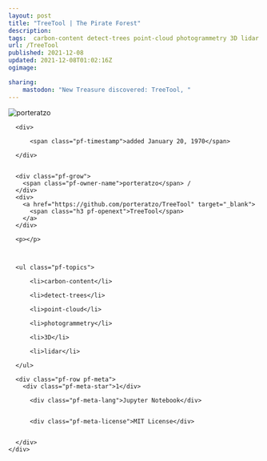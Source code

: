 ```yaml
---
layout: post
title: "TreeTool | The Pirate Forest"
description: 
tags:  carbon-content detect-trees point-cloud photogrammetry 3D lidar
url: /TreeTool
published: 2021-12-08
updated: 2021-12-08T01:02:16Z
ogimage: 

sharing:
    mastodon: "New Treasure discovered: TreeTool, "
---
```


<div class="pf-night-sky-spacer">
    <div id="pf-night-sky" data-stars="1" data-owner="porteratzo" data-repo="TreeTool">
        <div id="pf-open-dialog" class="pf-meta-star pf-star-todo"></div>
        <dialog id="pf-star-dialog">
            Star this Repository to putt a smile on the Developers face.
            <div class="pf-row">
                <div class="pf-grow"></div>
                <div><a class="pf-unterlines" href="https://github.com/porteratzo/TreeTool" target="_blank">VISIT REPOSITORY</a></div>
            </div>
        </dialog>
    </div>
    
</div>

<div class="pf-ship-list">
    <div class="pf-row pf-pirate pf-small-column" data-pirate-id="fg-cXMxxIk5HGo7upj0Sa">
    <div>
      <!--<a href="https://github.com/porteratzo" target="blank">-->
        <div class="pf-pirate-avatar">
          <div class="pf-cross pf-clickable"  onclick="collect('fg-cXMxxIk5HGo7upj0Sa'); return false;"></div>
          <img src="https://avatars.githubusercontent.com/u/44075849?v=4" title="porteratzo" alt="porteratzo"/>
      </div>
      <!--</a>
      <div class="pf-pirate-actions">
        <a class="pf-treasure-add"  title="save in my treasure chest" onclick="collect('fg-cXMxxIk5HGo7upj0Sa'); return false;" href="#">
          <img src="./assets/coin.svg" alt="treasure"/>
        </a>
        <a class="pf-treasure-remove" onclick="throwAway('fg-cXMxxIk5HGo7upj0Sa'); return false;">remove</a>
      </div>-->
    </div>
    <div class="pf-ship">

      <div>
        
          <span class="pf-timestamp">added January 20, 1970</span>
        
      </div>
      
      
      <div class="pf-grow">
        <span class="pf-owner-name">porteratzo</span> / 
      </div>
      <div>
        <a href="https://github.com/porteratzo/TreeTool" target="_blank">
          <span class="h3 pf-openext">TreeTool</span>
        </a>
      </div>

      <p></p>

      

      <ul class="pf-topics">
        
          <li>carbon-content</li>
        
          <li>detect-trees</li>
        
          <li>point-cloud</li>
        
          <li>photogrammetry</li>
        
          <li>3D</li>
        
          <li>lidar</li>
        
      </ul>

      <div class="pf-row pf-meta">
        <div class="pf-meta-star">1</div>
        
          <div class="pf-meta-lang">Jupyter Notebook</div>
        
        
          <div class="pf-meta-license">MIT License</div>
        
        
      </div>
    </div>
  </div>
</div>